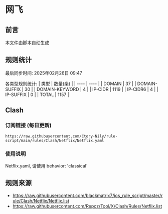 # 网飞

## 前言
本文件由脚本自动生成

## 规则统计
最后同步时间: 2025年02月26日 09:47

各类型规则统计:
| 类型 | 数量(条)  | 
| ---- | ----  |
| DOMAIN | 37 | 
| DOMAIN-SUFFIX | 30 | 
| DOMAIN-KEYWORD | 4 | 
| IP-CIDR | 1119 | 
| IP-CIDR6 | 4 | 
| IP-SUFFIX | 0 | 
| TOTAL | 1157 | 
## Clash

### 订阅链接 (每日更新)
```
https://raw.githubusercontent.com/Ctory-Nily/rule-script/main/rules/Clash/Netflix/Netflix.yaml
```

### 使用说明
Netflix.yaml, 请使用 behavior: 'classical'

## 规则来源
- https://raw.githubusercontent.com/blackmatrix7/ios_rule_script/master/rule/Clash/Netflix/Netflix.list 
- https://raw.githubusercontent.com/Repcz/Tool/X/Clash/Rules/Netflix.list 

